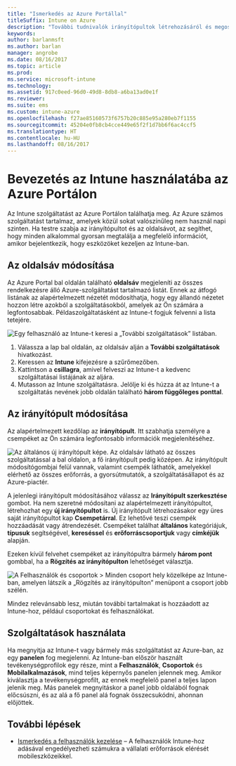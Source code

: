 ```yaml
---
title: "Ismerkedés az Azure Portállal"
titleSuffix: Intune on Azure
description: "További tudnivalók irányítópultok létrehozásáról és megosztásáról az Intune-ban az Azure-on."
keywords: 
author: barlanmsft
ms.author: barlan
manager: angrobe
ms.date: 08/16/2017
ms.topic: article
ms.prod: 
ms.service: microsoft-intune
ms.technology: 
ms.assetid: 917c0eed-96d0-49d8-8db8-a6ba13ad0e1f
ms.reviewer: 
ms.suite: ems
ms.custom: intune-azure
ms.openlocfilehash: f27ae85160573f6757b20c885e95a280eb7f1155
ms.sourcegitcommit: 45204e0fb8cb4cce449e65f2f1d7bb6f6ac4ccf5
ms.translationtype: HT
ms.contentlocale: hu-HU
ms.lasthandoff: 08/16/2017
---
```

# <a name="getting-started-with-intune-in-the-azure-portal"></a>Bevezetés az Intune használatába az Azure Portálon

Az Intune szolgáltatást az Azure Portálon találhatja meg. Az Azure számos szolgáltatást tartalmaz, amelyek közül sokat valószínűleg nem használ napi szinten. Ha testre szabja az irányítópultot és az oldalsávot, az segíthet, hogy minden alkalommal gyorsan megtalálja a megfelelő információt, amikor bejelentkezik, hogy eszközöket kezeljen az Intune-ban.

## <a name="changing-the-sidebar"></a>Az oldalsáv módosítása

Az Azure Portal bal oldalán található __oldalsáv__ megjeleníti az összes rendelkezésre álló Azure-szolgáltatást tartalmazó listát. Ennek az átfogó listának az alapértelmezett nézetét módosíthatja, hogy egy állandó nézetet hozzon létre azokból a szolgáltatásokból, amelyek az Ön számára a legfontosabbak. Példaszolgáltatásként az Intune-t fogjuk felvenni a lista tetejére.

![Egy felhasználó az Intune-t keresi a „További szolgáltatások” listában.](./media/azure-add-intune1.png)

1. Válassza a lap bal oldalán, az oldalsáv alján a **További szolgáltatások** hivatkozást.
2. Keressen az **Intune** kifejezésre a szűrőmezőben.
3. Kattintson a **csillagra**, amivel felveszi az Intune-t a kedvenc szolgáltatásai listájának az aljára.
4. Mutasson az Intune szolgáltatásra. Jelölje ki és húzza át az Intune-t a szolgáltatás nevének jobb oldalán található **három függőleges ponttal**.

## <a name="changing-the-dashboard"></a>Az irányítópult módosítása

Az alapértelmezett kezdőlap az **irányítópult**. Itt szabhatja személyre a csempéket az Ön számára legfontosabb információk megjelenítéséhez.

![Az általános új irányítópult képe. Az oldalsáv látható az összes szolgáltatással a bal oldalon, a fő irányítópult pedig középen. Az irányítópult módosítógombjai felül vannak, valamint csempék láthatók, amelyekkel elérhető az összes erőforrás, a gyorsútmutatók, a szolgáltatásállapot és az Azure-piactér.](./media/azure-default-dashboard.png)

A jelenlegi irányítópult módosításához válassz az **Irányítópult szerkesztése** gombot. Ha nem szeretné módosítani az alapértelmezett irányítópultot, létrehozhat egy **új irányítópultot** is. Új irányítópult létrehozásakor egy üres saját irányítópultot kap **Csempetárral**. Ez lehetővé teszi csempék hozzáadását vagy átrendezését. Csempéket találhat **általános** kategóriájuk, **típusuk** segítségével, **kereséssel** és **erőforráscsoportjuk** vagy **címkéjük** alapján.

Ezeken kívül felvehet csempéket az irányítópultra bármely **három pont** gombbal, ha a **Rögzítés az irányítópulton** lehetőséget választja.

![A Felhasználók és csoportok > Minden csoport hely közelképe az Intune-ban, amelyen látszik a „Rögzítés az irányítópulton” menüpont a csoport jobb szélén.](./media/azure-pin-to-dashboard.png)

Mindez relevánsabb lesz, miután további tartalmakat is hozzáadott az Intune-hoz, például csoportokat és felhasználókat.

## <a name="using-services"></a>Szolgáltatások használata

Ha megnyitja az Intune-t vagy bármely más szolgáltatást az Azure-ban, az egy **panelen** fog megjelenni. Az Intune-ban először használt tevékenységprofilok egy része, mint a **Felhasználók**, **Csoportok** és **Mobilalkalmazások**, mind teljes képernyős panelen jelennek meg. Amikor kiválasztja a tevékenységprofilt, az ennek megfelelő panel a teljes lapon jelenik meg. Más panelek megnyitáskor a panel jobb oldalából fognak előcsúszni, és az alá a fő panel alá fognak összecsukódni, ahonnan előjöttek. 

## <a name="next-steps"></a>További lépések

* [Ismerkedés a felhasználók kezelése](get-started-users.md) – A felhasználók Intune-hoz adásával engedélyezheti számukra a vállalati erőforrások elérését mobileszközeikkel.
